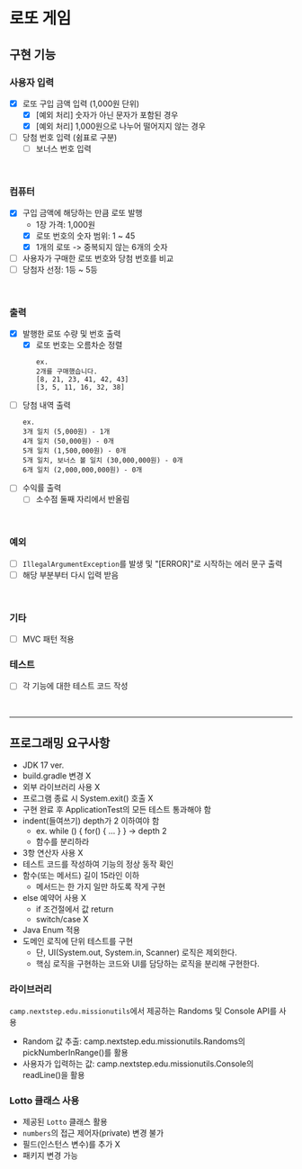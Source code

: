 # 로또 게임

## 구현 기능
### 사용자 입력
- [x] 로또 구입 금액 입력 (1,000원 단위)
  - [x] [예외 처리] 숫자가 아닌 문자가 포함된 경우
  - [x] [예외 처리] 1,000원으로 나누어 떨어지지 않는 경우
- [ ] 당첨 번호 입력 (쉼표로 구분)
  - [ ] 보너스 번호 입력

<br>

### 컴퓨터
- [x] 구입 금액에 해당하는 만큼 로또 발행
  - 1장 가격: 1,000원
  - [x] 로또 번호의 숫자 범위: 1 ~ 45
  - [x] 1개의 로또 -> 중복되지 않는 6개의 숫자
- [ ] 사용자가 구매한 로또 번호와 당첨 번호를 비교
- [ ] 당첨자 선정: 1등 ~ 5등

<br>

### 출력
- [x] 발행한 로또 수량 및 번호 출력
  - [x] 로또 번호는 오름차순 정렬
      ```text
      ex.
      2개를 구매했습니다.
      [8, 21, 23, 41, 42, 43]
      [3, 5, 11, 16, 32, 38]
      ```
- [ ] 당첨 내역 출력
  ```text
  ex.
  3개 일치 (5,000원) - 1개
  4개 일치 (50,000원) - 0개
  5개 일치 (1,500,000원) - 0개
  5개 일치, 보너스 볼 일치 (30,000,000원) - 0개
  6개 일치 (2,000,000,000원) - 0개
  ```
- [ ] 수익률 출력
  - [ ] 소수점 둘째 자리에서 반올림

<br>

### 예외
- [ ] `IllegalArgumentException`를 발생 및 "[ERROR]"로 시작하는 에러 문구 출력
- [ ] 해당 부분부터 다시 입력 받음

<br>

### 기타
- [ ] MVC 패턴 적용

### 테스트
- [ ] 각 기능에 대한 테스트 코드 작성

<br>

---
## 프로그래밍 요구사항
- JDK 17 ver.
- build.gradle 변경 X
- 외부 라이브러리 사용 X
- 프로그램 종료 시 System.exit() 호출 X
- 구현 완료 후 ApplicationTest의 모든 테스트 통과해야 함
- indent(들여쓰기) depth가 2 이하여야 함
    - ex. while () { for() { ... } } -> depth 2
    - 함수를 분리하라
- 3항 연산자 사용 X
- 테스트 코드를 작성하여 기능의 정상 동작 확인
- 함수(또는 메서드) 길이 15라인 이하
    - 메서드는 한 가지 일만 하도록 작게 구현
- else 예약어 사용 X
    - if 조건절에서 값 return
    - switch/case X
- Java Enum 적용
- 도메인 로직에 단위 테스트를 구현
    - 단, UI(System.out, System.in, Scanner) 로직은 제외한다.
    - 핵심 로직을 구현하는 코드와 UI를 담당하는 로직을 분리해 구현한다.

### 라이브러리
`camp.nextstep.edu.missionutils`에서 제공하는 Randoms 및 Console API를 사용
- Random 값 추출: camp.nextstep.edu.missionutils.Randoms의 pickNumberInRange()를 활용
- 사용자가 입력하는 값: camp.nextstep.edu.missionutils.Console의 readLine()을 활용

### Lotto 클래스 사용
- 제공된 `Lotto` 클래스 활용
- `numbers`의 접근 제어자(private) 변경 불가
- 필드(인스턴스 변수)를 추가 X
- 패키지 변경 가능